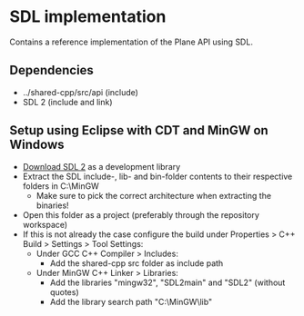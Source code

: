 # SDL implementation
Contains a reference implementation of the Plane API using SDL.

## Dependencies
* ../shared-cpp/src/api (include)
* SDL 2 (include and link)

## Setup using Eclipse with CDT and MinGW on Windows
* [Download SDL 2](https://www.libsdl.org/download-2.0.php) as a development library
* Extract the SDL include-, lib- and bin-folder contents to their respective folders in C:\MinGW
    * Make sure to pick the correct architecture when extracting the binaries!
* Open this folder as a project (preferably through the repository workspace)
* If this is not already the case configure the build under Properties > C++ Build > Settings > Tool Settings:
    * Under GCC C++ Compiler > Includes:
        * Add the shared-cpp src folder as include path
	* Under MinGW C++ Linker > Libraries:
	    * Add the libraries "mingw32", "SDL2main" and "SDL2" (without quotes) 
	    * Add the library search path "C:\MinGW\lib"